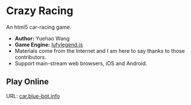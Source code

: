 # Crazy Racing
An html5 car-racing game.

- **Author:** Yuehao Wang
- **Game Engine:** [lufylegend.js](http://lufylegend.com/lufylegend)
- Materials come from the Internet and I am here to say thanks to those contributors.
- Support main-stream web browsers, iOS and Android.

## Play Online
URL: [car.blue-bot.info](http://car.blue-bot.info)


